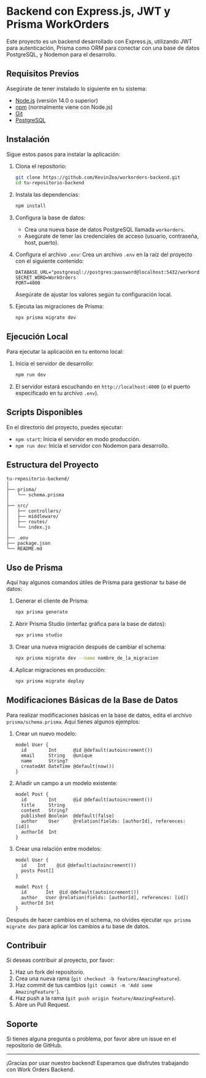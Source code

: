 # Backend con Express.js, JWT y Prisma WorkOrders

Este proyecto es un backend desarrollado con Express.js, utilizando JWT para autenticación, Prisma como ORM para conectar con una base de datos PostgreSQL, y Nodemon para el desarrollo.

## Requisitos Previos

Asegúrate de tener instalado lo siguiente en tu sistema:

- [Node.js](https://nodejs.org/) (versión 14.0 o superior)
- [npm](https://www.npmjs.com/) (normalmente viene con Node.js)
- [Git](https://git-scm.com/)
- [PostgreSQL](https://www.postgresql.org/)

## Instalación

Sigue estos pasos para instalar la aplicación:

1. Clona el repositorio:
   ```bash
   git clone https://github.com/KevinZea/workorders-backend.git
   cd tu-repositorio-backend
   ```

2. Instala las dependencias:
   ```bash
   npm install
   ```

3. Configura la base de datos:
   - Crea una nueva base de datos PostgreSQL llamada `workorders`.
   - Asegúrate de tener las credenciales de acceso (usuario, contraseña, host, puerto).

4. Configura el archivo `.env`:
   Crea un archivo `.env` en la raíz del proyecto con el siguiente contenido:
   ```
   DATABASE_URL="postgresql://postgres:password@localhost:5432/workorders"
   SECRET_WORD=WorkOrders
   PORT=4000
   ```
   Asegúrate de ajustar los valores según tu configuración local.

5. Ejecuta las migraciones de Prisma:
   ```bash
   npx prisma migrate dev
   ```

## Ejecución Local

Para ejecutar la aplicación en tu entorno local:

1. Inicia el servidor de desarrollo:
   ```bash
   npm run dev
   ```

2. El servidor estará escuchando en `http://localhost:4000` (o el puerto especificado en tu archivo `.env`).

## Scripts Disponibles

En el directorio del proyecto, puedes ejecutar:

- `npm start`: Inicia el servidor en modo producción.
- `npm run dev`: Inicia el servidor con Nodemon para desarrollo.

## Estructura del Proyecto

```
tu-repositorio-backend/
│
├── prisma/
│   └── schema.prisma
│
├── src/
│   ├── controllers/
│   ├── middleware/
│   ├── routes/
│   └── index.js
│
├── .env
├── package.json
└── README.md
```

## Uso de Prisma

Aquí hay algunos comandos útiles de Prisma para gestionar tu base de datos:

1. Generar el cliente de Prisma:
   ```bash
   npx prisma generate
   ```

2. Abrir Prisma Studio (interfaz gráfica para la base de datos):
   ```bash
   npx prisma studio
   ```

3. Crear una nueva migración después de cambiar el schema:
   ```bash
   npx prisma migrate dev --name nombre_de_la_migracion
   ```

4. Aplicar migraciones en producción:
   ```bash
   npx prisma migrate deploy
   ```

## Modificaciones Básicas de la Base de Datos

Para realizar modificaciones básicas en la base de datos, edita el archivo `prisma/schema.prisma`. Aquí tienes algunos ejemplos:

1. Crear un nuevo modelo:
   ```prisma
   model User {
     id        Int      @id @default(autoincrement())
     email     String   @unique
     name      String?
     createdAt DateTime @default(now())
   }
   ```

2. Añadir un campo a un modelo existente:
   ```prisma
   model Post {
     id        Int      @id @default(autoincrement())
     title     String
     content   String?
     published Boolean  @default(false)
     author    User     @relation(fields: [authorId], references: [id])
     authorId  Int
   }
   ```

3. Crear una relación entre modelos:
   ```prisma
   model User {
     id    Int    @id @default(autoincrement())
     posts Post[]
   }

   model Post {
     id       Int  @id @default(autoincrement())
     author   User @relation(fields: [authorId], references: [id])
     authorId Int
   }
   ```

Después de hacer cambios en el schema, no olvides ejecutar `npx prisma migrate dev` para aplicar los cambios a tu base de datos.

## Contribuir

Si deseas contribuir al proyecto, por favor:

1. Haz un fork del repositorio.
2. Crea una nueva rama (`git checkout -b feature/AmazingFeature`).
3. Haz commit de tus cambios (`git commit -m 'Add some AmazingFeature'`).
4. Haz push a la rama (`git push origin feature/AmazingFeature`).
5. Abre un Pull Request.

## Soporte

Si tienes alguna pregunta o problema, por favor abre un issue en el repositorio de GitHub.

---

¡Gracias por usar nuestro backend! Esperamos que disfrutes trabajando con Work Orders Backend.